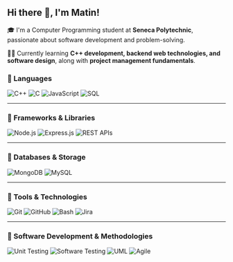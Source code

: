 ## Hi there 👋, I'm Matin!
🎓 I'm a Computer Programming student at **Seneca Polytechnic**, passionate about software development and problem-solving.

👨‍💻 Currently learning **C++ development, backend web technologies, and software design**, along with **project management fundamentals**.

### 🔹 Languages
![C++](https://img.shields.io/badge/-C++-00599C?style=flat&logo=c%2B%2B&logoColor=white)
![C](https://img.shields.io/badge/-C-00599C?style=flat&logo=c&logoColor=white)
![JavaScript](https://img.shields.io/badge/-JavaScript-F7DF1E?style=flat&logo=javascript&logoColor=black)
![SQL](https://img.shields.io/badge/-SQL-4479A1?style=flat&logo=mysql&logoColor=white)

---

### 🔹 Frameworks & Libraries
![Node.js](https://img.shields.io/badge/-Node.js-339933?style=flat&logo=node.js&logoColor=white)
![Express.js](https://img.shields.io/badge/-Express.js-000000?style=flat&logo=express&logoColor=white)
![REST APIs](https://img.shields.io/badge/-REST_APIs-000000?style=flat)

---

### 🔹 Databases & Storage
![MongoDB](https://img.shields.io/badge/-MongoDB-47A248?style=flat&logo=mongodb&logoColor=white)
![MySQL](https://img.shields.io/badge/-MySQL-4479A1?style=flat&logo=mysql&logoColor=white)

---

### 🔹 Tools & Technologies
![Git](https://img.shields.io/badge/-Git-F05032?style=flat&logo=git&logoColor=white)
![GitHub](https://img.shields.io/badge/-GitHub-181717?style=flat&logo=github&logoColor=white)
![Bash](https://img.shields.io/badge/-Bash-4EAA25?style=flat&logo=gnu-bash&logoColor=white)
![Jira](https://img.shields.io/badge/-Jira-0052CC?style=flat&logo=jira&logoColor=white)

---

### 🔹 Software Development & Methodologies
![Unit Testing](https://img.shields.io/badge/-Unit%20Testing-5C2D91?style=flat)
![Software Testing](https://img.shields.io/badge/-Software%20Testing-5C2D91?style=flat)
![UML](https://img.shields.io/badge/-UML-02569B?style=flat&logo=uml&logoColor=white)
![Agile](https://img.shields.io/badge/-Agile-02569B?style=flat)





<!--
**matinsalimzadeh/matinsalimzadeh** is a ✨ _special_ ✨ repository because its `README.md` (this file) appears on your GitHub profile.

Here are some ideas to get you started:

- 🔭 I’m currently working on ...
- 🌱 I’m currently learning ...
- 👯 I’m looking to collaborate on ...
- 🤔 I’m looking for help with ...
- 💬 Ask me about ...
- 📫 How to reach me: ...
- 😄 Pronouns: ...
- ⚡ Fun fact: ...
--> 
